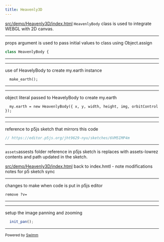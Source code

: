 ```yaml
---
title: Heavenly3D
---
```

<SwmPath>[src/demo/Heavenly3D/index.html](/src/demo/Heavenly3D/index.html)</SwmPath> <SwmToken path="/src/demo/Heavenly3D/index.html" pos="13:7:7" line-data="    &lt;script src=&quot;HeavenlyBody.js?v=40&quot;&gt;&lt;/script&gt;">`HeavenlyBody`</SwmToken> class is used to integrate WEBGL with 2D canvas.&nbsp;&nbsp;

<SwmSnippet path="/src/demo/Heavenly3D/HeavenlyBody.js" line="4">

---

props argument is used to pass initial values to class using Object.assign

```javascript
class HeavenlyBody {
```

---

</SwmSnippet>

<SwmSnippet path="/src/demo/Heavenly3D/a_sketch.js" line="39">

---

use of HeavelyBody to create my.earth instance

```
  make_earth();
```

---

</SwmSnippet>

<SwmSnippet path="src/demo/Heavenly3D/make.js" line="20">

---

object literal passed to HeavelyBody to create my.earth

```
  my.earth = new HeavenlyBody({ x, y, width, height, img, orbitControl });
```

---

</SwmSnippet>

<SwmSnippet path="/src/demo/Heavenly3D/a_sketch.js" line="1">

---

reference to p5js sketch that mirrors this code

```javascript
// https://editor.p5js.org/jht9629-nyu/sketches/6VM5IMP4m
```

---

</SwmSnippet>

<SwmToken path="/src/demo/Heavenly3D/a_sketch.js" pos="12:9:9" line-data="  let path = &#39;../../assets&#39;;">`assets`</SwmToken>assests folder reference in p5js sketch is replaces with assets-lowrez contents and path updated in the sketch.

<SwmPath>[src/demo/Heavenly3D/index.html](/src/demo/Heavenly3D/index.html)</SwmPath> back to index.hmtl - note modifications notes for p5 sketch sync

<SwmSnippet path="/src/demo/Heavenly3D/index.html" line="22">

---

changes to make when code is put in p5js editor

```
remove ?v=
```

---

</SwmSnippet>

<SwmSnippet path="/src/demo/Heavenly3D/a_sketch.js" line="35">

---

setup the image panning and zooming

```javascript
  init_pan();
```

---

</SwmSnippet>

<SwmMeta version="3.0.0" repo-id="Z2l0aHViJTNBJTNBcDVtb0xpYnJhcnklM0ElM0Ftb2xhYi1pdHA=" repo-name="p5moLibrary"><sup>Powered by [Swimm](https://app.swimm.io/)</sup></SwmMeta>
